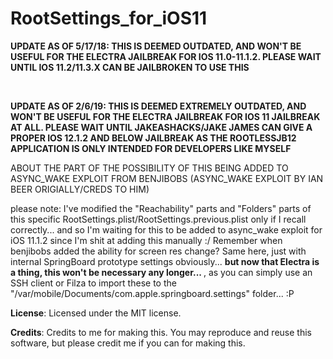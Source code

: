 # RootSettings_for_iOS11

<b>UPDATE AS OF 5/17/18: THIS IS DEEMED OUTDATED, AND WON'T BE USEFUL FOR THE ELECTRA JAILBREAK FOR IOS 11.0-11.1.2. PLEASE WAIT UNTIL IOS 11.2/11.3.X CAN BE JAILBROKEN TO USE THIS</b>

<br>

<b>UPDATE AS OF 2/6/19: THIS IS DEEMED EXTREMELY OUTDATED, AND WON'T BE USEFUL FOR THE ELECTRA JAILBREAK FOR IOS 11 JAILBREAK AT ALL. PLEASE WAIT UNTIL JAKEASHACKS/JAKE JAMES CAN GIVE A PROPER IOS 12.1.2 AND BELOW JAILBREAK AS THE ROOTLESSJB12 APPLICATION IS ONLY INTENDED FOR DEVELOPERS LIKE MYSELF</b>

ABOUT THE PART OF THE POSSIBILITY OF THIS BEING ADDED TO ASYNC_WAKE EXPLOIT FROM BENJIBOBS (ASYNC_WAKE EXPLOIT BY IAN BEER ORIGIALLY/CREDS TO HIM)

please note: I've modified the "Reachability" parts and "Folders" parts of this specific RootSettings.plist/RootSettings.previous.plist only if I recall correctly... and so I'm waiting for this to be added to async_wake exploit for iOS 11.1.2 since I'm shit at adding this manually :/ Remember when benjibobs added the ability for screen res change? Same here, just with internal SpringBoard prototype settings obviously... <b>but now that Electra is a thing, this won't be necessary any longer... </b>, as you can simply use an SSH client or Filza to import these to the "/var/mobile/Documents/com.apple.springboard.settings" folder... :P

**License**: Licensed under the MIT license.

**Credits**: Credits to me for making this. You may reproduce and reuse this software, but please credit me if you can for making this.
